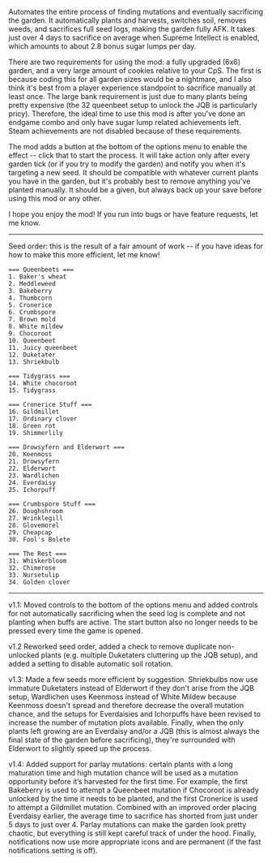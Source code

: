Automates the entire process of finding mutations and eventually sacrificing the garden. It automatically plants and harvests, switches soil, removes weeds, and sacrifices full seed logs, making the garden fully AFK. It takes just over 4 days to sacrifice on average when Supreme Intellect is enabled, which amounts to about 2.8 bonus sugar lumps per day.

There are two requirements for using the mod: a fully upgraded (6x6) garden, and a very large amount of cookies relative to your CpS. The first is because coding this for all garden sizes would be a nightmare, and I also think it's best from a player experience standpoint to sacrifice manually at least once. The large bank requirement is just due to many plants being pretty expensive (the 32 queenbeet setup to unlock the JQB is particularly pricy). Therefore, the ideal time to use this mod is after you've done an endgame combo and only have sugar lump related achievements left. Steam achievements are not disabled because of these requirements.

The mod adds a button at the bottom of the options menu to enable the effect -- click that to start the process. It will take action only after every garden tick (or if you try to modify the garden) and notify you when it's targeting a new seed. It should be compatible with whatever current plants you have in the garden, but it's probably best to remove anything you've planted manually. It should be a given, but always back up your save before using this mod or any other.

I hope you enjoy the mod! If you run into bugs or have feature requests, let me know.

---

Seed order: this is the result of a fair amount of work -- if you have ideas for how to make this more efficient, let me know!

```
=== Queenbeets ===
1. Baker's wheat
2. Meddleweed
3. Bakeberry
4. Thumbcorn
5. Cronerice
6. Crumbspore
7. Brown mold
8. White mildew
9. Chocoroot
10. Queenbeet
11. Juicy queenbeet
12. Duketater
13. Shriekbulb

=== Tidygrass ===
14. White chocoroot
15. Tidygrass

=== Cronerice Stuff ===
16. Gildmillet
17. Ordinary clover
18. Green rot
19. Shimmerlily

=== Drowsyfern and Elderwort ===
20. Keenmoss
21. Drowsyfern
22. Elderwort
23. Wardlichen
24. Everdaisy
25. Ichorpuff

=== Crumbspore Stuff ===
26. Doughshroom
27. Wrinklegill
28. Glovemorel
29. Cheapcap
30. Fool's Bolete

=== The Rest ===
31. Whiskerbloom
32. Chimerose
33. Nursetulip
34. Golden clover
```

---

v1.1: Moved controls to the bottom of the options menu and added controls for not automatically sacrificing when the seed log is complete and not planting when buffs are active. The start button also no longer needs to be pressed every time the game is opened.

v1.2 Reworked seed order, added a check to remove duplicate non-unlocked plants (e.g. multiple Duketaters cluttering up the JQB setup), and added a setting to disable automatic soil rotation.

v1.3: Made a few seeds more efficient by suggestion. Shriekbulbs now use immature Duketaters instead of Elderwort if they don't arise from the JQB setup, Wardlichen uses Keenmoss instead of White Mildew because Keenmoss doesn't spread and therefore decrease the overall mutation chance, and the setups for Everdaisies and Ichorpuffs have been revised to increase the number of mutation plots available. Finally, when the only plants left growing are an Everdaisy and/or a JQB (this is almost always the final state of the garden before sacrificing), they're surrounded with Elderwort to slightly speed up the process.

v1.4: Added support for parlay mutations: certain plants with a long maturation time and high mutation chance will be used as a mutation opportunity before it’s harvested for the first time. For example, the first Bakeberry is used to attempt a Queenbeet mutation if Chocoroot is already unlocked by the time it needs to be planted, and the first Cronerice is used to attempt a Gildmillet mutation. Combined with an improved order placing Everdaisy earlier, the average time to sacrifice has shorted from just under 5 days to just over 4. Parlay mutations can make the garden look pretty chaotic, but everything is still kept careful track of under the hood. Finally, notifications now use more appropriate icons and are permanent (if the fast notifications setting is off).